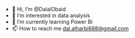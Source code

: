 - 👋 Hi, I’m @DalalObaid
- 👀 I’m interested in data analysis
- 🌱 I’m currently learning Power Bi
- 📫 How to reach me dal.alharbi688@gmail.com

<!---
DalalObaid/DalalObaid is a ✨ special ✨ repository because its `README.md` (this file) appears on your GitHub profile.
You can click the Preview link to take a look at your changes.
--->
